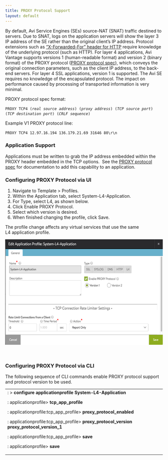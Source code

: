 ```yaml
---
title: PROXY Protocol Support
layout: default
---
```

By default, Avi Service Engines (SEs) source-NAT (SNAT) traffic destined to servers. Due to SNAT, logs on the application servers will show the layer 3 IP address of the SE rather than the original client’s IP address. Protocol extensions such as <a href="/x-forwarded-for-header-insertion/">“X-Forwarded-For” header for HTTP</a> require knowledge of the underlying protocol (such as HTTP). For layer 4 applications, Avi Vantage supports versions 1 (human-readable format) and version 2 (binary format) of the PROXY protocol (<a href="http://www.haproxy.org/download/1.5/doc/proxy-protocol.txt">PROXY protocol spec</a>), which conveys the original connection parameters, such as the client IP address, to the back-end servers. For layer 4 SSL applications, version 1 is supported. The Avi SE requires no knowledge of the encapsulated protocol. The impact on performance caused by processing of transported information is very minimal.

PROXY protocol spec format:

<pre pre="" class="command-line language-bash" data-user="aviuser" data-host="avihost" data-output="1-100"><code>PROXY TCP4 (<em>real source address</em>) (<em>proxy address</em>) (<em>TCP source port</em>) (<em>TCP destination port</em>) (<em>CRLF sequence</em>)</code></pre> 

Example V1 PROXY protocol line:

<pre pre="" class="command-line language-bash"><code>PROXY TCP4 12.97.16.194 136.179.21.69 31646 80\r\n
</code></pre> 

### Application Support

Applications must be written to grab the IP address embedded within the PROXY header embedded in the TCP options.  See the <a href="http://www.haproxy.org/download/1.5/doc/proxy-protocol.txt">PROXY protocol spec</a> for documentation to add this capability to an application.

### Configuring PROXY Protocol via UI

<ol> 
 <li>Navigate to Template &gt; Profiles.</li> 
 <li>Within the Application tab, select System-L4-Application.</li> 
 <li>For Type, select L4, as shown below.</li> 
 <li>Click Enable PROXY Protocol.</li> 
 <li>Select which version is desired.</li> 
 <li>When finished changing the profile, click Save.</li> 
</ol> 

The profile change affects any virtual services that use the same L4 application profile.

<a href="img/Screen-Shot-2016-07-18-at-11.10.53-AM.png"><img class="alignnone wp-image-11123" src="img/Screen-Shot-2016-07-18-at-11.10.53-AM.png" alt="Screen Shot 2016-07-18 at 11.10.53 AM" width="600" height="337"></a>

 

### Configuring PROXY Protocol via CLI

The following sequence of CLI commands enable PROXY protocol support and protocol version to be used.

<table class="table table-hover table table-bordered table-hover">  
<tbody>  
<tr>  
<td><span style="font-weight: 400;">: &gt; </span><b>configure applicationprofile System-L4-Application</b><p></p> <p><span style="font-weight: 400;">: applicationprofile&gt; </span><b>tcp_app_profile</b></p> <p><span style="font-weight: 400;">: applicationprofile:tcp_app_profile&gt; </span><b>proxy_protocol_enabled</b></p> <p><span style="font-weight: 400;">: applicationprofile:tcp_app_profile&gt; </span><b>proxy_protocol_version proxy_protocol_version_1</b></p> <p><span style="font-weight: 400;">: applicationprofile:tcp_app_profile&gt; </span><b>save</b></p> <p><span style="font-weight: 400;">: applicationprofile&gt; </span><b>save</b></p></td>
</tr>
</tbody>
</table> 